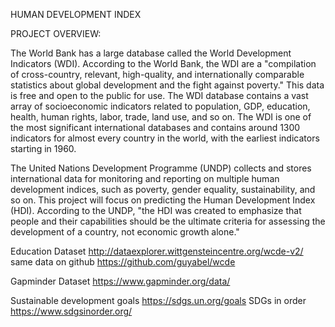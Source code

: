 HUMAN DEVELOPMENT INDEX

PROJECT OVERVIEW:

The World Bank has a large database called the World Development Indicators (WDI). According to the World Bank, the WDI are a "compilation of cross-country, relevant, high-quality, and internationally comparable statistics about global development and the fight against poverty." This data is free and open to the public for use. The WDI database contains a vast array of socioeconomic indicators related to population, GDP, education, health, human rights, labor, trade, land use, and so on. The WDI is one of the most significant international databases and contains around 1300 indicators for almost every country in the world, with the earliest indicators starting in 1960.

The United Nations Development Programme (UNDP) collects and stores international data for monitoring and reporting on multiple human development indices, such as poverty, gender equality, sustainability, and so on. This project will focus on predicting the Human Development Index (HDI). According to the UNDP, "the HDI was created to emphasize that people and their capabilities should be the ultimate criteria for assessing the development of a country, not economic growth alone."

Education Dataset
http://dataexplorer.wittgensteincentre.org/wcde-v2/
same data on github
https://github.com/guyabel/wcde

Gapminder Dataset https://www.gapminder.org/data/

Sustainable development goals https://sdgs.un.org/goals
SDGs in order https://www.sdgsinorder.org/
